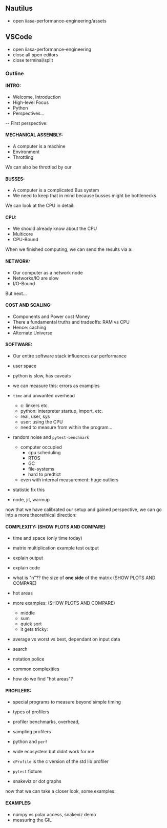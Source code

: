 
## Nautilus
- open iiasa-performance-engineering/assets


## VSCode 

- open iiasa-performance-engineering
- close all open editors
- close terminal/split

### Outline 

#### INTRO:
 - Welcome, Introduction
 - High-level Focus
 - Python
 - Perspectives...

-- First perspective:

#### MECHANICAL ASSEMBLY:
 - A computer is a machine
 - Environment
 - Throttling

We can also be throttled by our

#### BUSSES:
- A computer is a complicated Bus system
- We need to keep that in mind because busses might be bottlenecks

We can look at the CPU in detail:

#### CPU:
 - We should already know about the CPU
 - Multicore
 - CPU-Bound

When we finished computing, we can send the results via a:

#### NETWORK:
 - Our computer as a network node
 - Networks/IO are slow
 - I/O-Bound

But next...

#### COST AND SCALING:
- Components and Power cost Money
- There a fundamental truths and tradeoffs: RAM vs CPU
- Hence: caching
- Alternate Universe


#### SOFTWARE:
- Our entire software stack influences our performance
- user space
- python is slow, has caveats
- we can measure this: errors as examples
- `time` and unwanted overhead
    - c: linkers etc.
    - python: interpreter startup, import, etc.
    - real, user, sys
    - user: using the CPU
    - need to measure from within the program...

- random noise and `pytest-benchmark`
  - computer occupied
     - cpu scheduling
     - RTOS
     - GC
     - file-systems
     - hard to predtict
  - even with internal measurement: huge outliers

- statistic fix this
- node, jit, warmup

now that we have calibrated our setup and gained perspective, we can go into a more theorethical direction:

#### COMPLEXITY: (SHOW PLOTS AND COMPARE)
- time and space (only time today)
- matrix multiplication example test output
- explain output
- explain code
- what is "n"?? the size of **one side** of the matrix
(SHOW PLOTS AND COMPARE)
- hot areas

- more examples: (SHOW PLOTS AND COMPARE)
   - middle 
   - sum 
   - quick sort
   - it gets tricky:

- average vs worst vs best, dependant on input data
- search
- notation police
- common complexities

- how do we find "hot areas"?

#### PROFILERS:
 - special programs to measure beyond simple timing
 - types of profilers
 - profiler benchmarks, overhead, 
 - sampling profilers

 - python and `perf`
 - wide ecosystem but didnt work for me

 - `cProfile` is the c version of the std lib profiler
 - `pytest` fixture
 - snakeviz or dot graphs

now that we can take a closer look, some examples:

#### EXAMPLES:

- numpy vs polar access, snakeviz demo
- measuring the GIL
